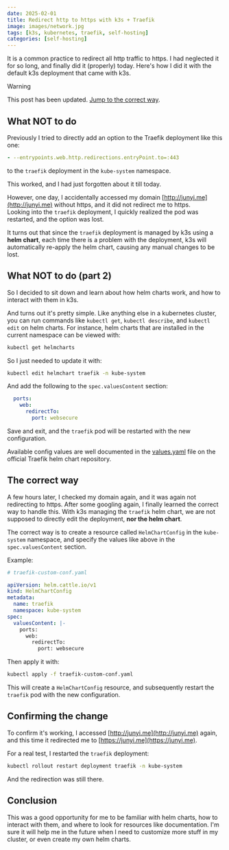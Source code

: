 ```yaml
---
date: 2025-02-01
title: Redirect http to https with k3s + Traefik
image: images/network.jpg
tags: [k3s, kubernetes, traefik, self-hosting]
categories: [self-hosting]
---
```


It is a common practice to redirect all http traffic to https. I had neglected it for so long, and finally did it (properly) today. Here's how I did it with the default k3s deployment that came with k3s.

> [!WARNING]
> This post has been updated. [Jump to the correct way](#the-correct-way).

## What NOT to do

Previously I tried to directly add an option to the Traefik deployment like this one:
```yaml
- --entrypoints.web.http.redirections.entryPoint.to=:443
```
to the `traefik` deployment in the `kube-system` namespace.

This worked, and I had just forgotten about it till today.

However, one day, I accidentally accessed my domain [http://junyi.me](http://junyi.me) without https, and it did not redirect me to https. \
Looking into the `traefik` deployment, I quickly realized the pod was restarted, and the option was lost.

It turns out that since the `traefik` deployment is managed by k3s using a **helm chart**, each time there is a problem with the deployment, k3s will automatically re-apply the helm chart, causing any manual changes to be lost.

## What NOT to do (part 2)

So I decided to sit down and learn about how helm charts work, and how to interact with them in k3s.

And turns out it's pretty simple. Like anything else in a kubernetes cluster, you can run commands like `kubectl get`, `kubectl describe`, and `kubectl edit` on helm charts. For instance, helm charts that are installed in the current namespace can be viewed with:
```bash
kubectl get helmcharts
```

So I just needed to update it with:
```bash
kubectl edit helmchart traefik -n kube-system
```

And add the following to the `spec.valuesContent` section:
```yaml
  ports:
    web:
      redirectTo:
        port: websecure
```

Save and exit, and the `traefik` pod will be restarted with the new configuration.

Available config values are well documented in the [values.yaml](https://github.com/traefik/traefik-helm-chart/blob/master/traefik/values.yaml) file on the official Traefik helm chart repository.

## The correct way

A few hours later, I checked my domain again, and it was again not redirecting to https. After some googling again, I finally learned the correct way to handle this. With k3s managing the `traefik` helm chart, we are not supposed to directly edit the deployment, **nor the helm chart**.

The correct way is to create a resource called `HelmChartConfig` in the `kube-system` namespace, and specify the values like above in the `spec.valuesContent` section.

Example:
```yaml
# traefik-custom-conf.yaml

apiVersion: helm.cattle.io/v1
kind: HelmChartConfig
metadata:
  name: traefik
  namespace: kube-system
spec:
  valuesContent: |-
    ports:
      web:
        redirectTo:
          port: websecure
```

Then apply it with:
```bash
kubectl apply -f traefik-custom-conf.yaml
```

This will create a `HelmChartConfig` resource, and subsequently restart the `traefik` pod with the new configuration.

## Confirming the change

To confirm it's working, I accessed [http://junyi.me](http://junyi.me) again, and this time it redirected me to [https://junyi.me](https://junyi.me).

For a real test, I restarted the `traefik` deployment:
```bash
kubectl rollout restart deployment traefik -n kube-system
```

And the redirection was still there.

## Conclusion

This was a good opportunity for me to be familiar with helm charts, how to interact with them, and where to look for resources like documentation. I'm sure it will help me in the future when I need to customize more stuff in my cluster, or even create my own helm charts.

